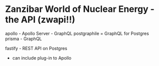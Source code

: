 # Zanzibar World of Nuclear Energy - the API (zwapi!!)

apollo - Apollo Server - GraphQL
postgraphile = GraphQL for Postgres
prisma - GraphQL

fastify - REST API on Postgres

- can include plug-in to Apollo
